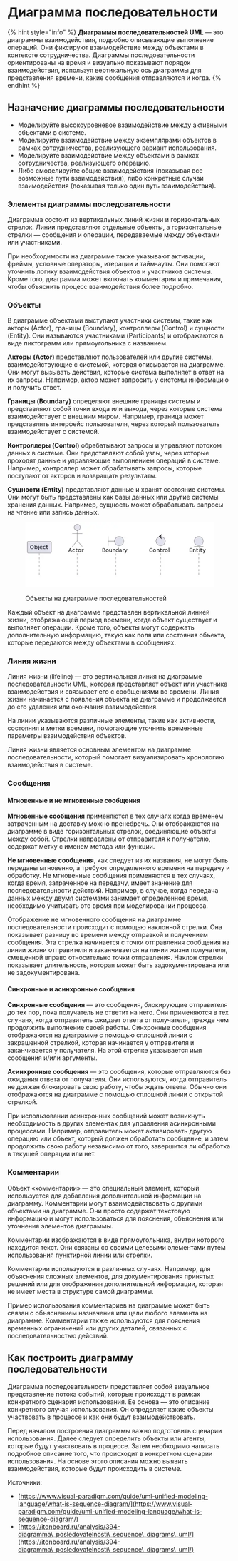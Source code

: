 # Диаграмма последовательности

{% hint style="info" %}
**Диаграммы последовательностей UML** — это диаграммы взаимодействия, подробно описывающие выполнение операций. Они фиксируют взаимодействие между объектами в контексте сотрудничества. Диаграммы последовательности ориентированы на время и визуально показывают порядок взаимодействия, используя вертикальную ось диаграммы для представления времени, какие сообщения отправляются и когда.
{% endhint %}

## Назначение диаграммы последовательности

* Моделируйте высокоуровневое взаимодействие между активными объектами в системе.
* Моделируйте взаимодействие между экземплярами объектов в рамках сотрудничества, реализующего вариант использования.
* Моделируйте взаимодействие между объектами в рамках сотрудничества, реализующего операцию.
* Либо смоделируйте общие взаимодействия (показывая все возможные пути взаимодействия), либо конкретные случаи взаимодействия (показывая только один путь взаимодействия).

### Элементы диаграммы последовательности <a href="#elementy-diagrammy-posledovatelnosti" id="elementy-diagrammy-posledovatelnosti"></a>

Диаграмма состоит из вертикальных линий жизни и горизонтальных стрелок. Линии представляют отдельные объекты, а горизонтальные стрелки — сообщения и операции, передаваемые между объектами или участниками.

При необходимости на диаграмме также указывают активации, фреймы, условные операторы, итерации и тайм-ауты. Они помогают уточнить логику взаимодействия объектов и участников системы. Кроме того, диаграмма может включать комментарии и примечания, чтобы объяснить процесс взаимодействия более подробно.

### Объекты <a href="#obekty" id="obekty"></a>

В диаграмме объектами выступают участники системы, такие как акторы (Actor), границы (Boundary), контроллеры (Control) и сущности (Entity). Они называются участниками (Participants) и отображаются в виде пиктограмм или прямоугольника с названием.

**Акторы (Actor)** представляют пользователей или другие системы, взаимодействующие с системой, которая описывается на диаграмме. Они могут вызывать действия, которые система выполняет в ответ на их запросы. Например, актор может запросить у системы информацию и получить ответ.

**Границы (Boundary)** определяют внешние границы системы и представляют собой точки входа или выхода, через которые система взаимодействует с внешним миром. Например, граница может представлять интерфейс пользователя, через который пользователь взаимодействует с системой.

**Контроллеры (Control)** обрабатывают запросы и управляют потоком данных в системе. Они представляют собой узлы, через которые проходят данные и управляющие выполнением операций в системе. Например, контроллер может обрабатывать запросы, которые поступают от акторов и возвращать результаты.

**Сущности (Entity)** представляют данные и хранят состояние системы. Они могут быть представлены как базы данных или другие системы хранения данных. Например, сущность может обрабатывать запросы на чтение или запись данных.

<figure><img src="../../../../../.gitbook/assets/objects_on_sequence_diag.webp" alt=""><figcaption><p>Объекты на диаграмме последовательностей</p></figcaption></figure>

Каждый объект на диаграмме представлен вертикальной линией жизни, отображающей период времени, когда объект существует и выполняет операции. Кроме того, объекты могут содержать дополнительную информацию, такую как поля или состояния объекта, которые передаются между объектами в сообщениях.

### Линия жизни

Линия жизни (lifeline) — это вертикальная линия на диаграмме последовательности UML, которая представляет объект или участника взаимодействия и связывает его с сообщениями во времени. Линия жизни начинается с появления объекта на диаграмме и продолжается до его удаления или окончания взаимодействия.

На линии указываются различные элементы, такие как активности, состояния и метки времени, помогающие уточнить временные параметры взаимодействия объектов.

Линия жизни является основным элементом на диаграмме последовательности, который помогает визуализировать хронологию взаимодействия в системе.

### Сообщения <a href="#soobscheniya" id="soobscheniya"></a>

#### **Мгновенные и не мгновенные сообщения**

**Мгновенные сообщения** применяются в тех случаях когда временем затраченным на доставку можно пренебречь. Они отображаются на диаграмме в виде горизонтальных стрелок, соединяющие объекты между собой. Стрелки направлены от отправителя к получателю, содержат метку с именем метода или функции.

**Не мгновенные сообщения**, как следует из их названия, не могут быть переданы мгновенно, а требуют определенного времени на передачу и обработку. Не мгновенные сообщения применяются в тех случаях, когда время, затраченное на передачу, имеет значение для последовательности действий. Например, в случае, когда передача данных между двумя системами занимает определенное время, необходимо учитывать это время при моделировании процесса.

Отображение не мгновенного сообщения на диаграмме последовательности происходит с помощью наклонной стрелки. Она показывает разницу во времени между отправкой и получением сообщения. Эта стрелка начинается с точки отправления сообщения на линии жизни отправителя и заканчивается на линии жизни получателя, смещенной вправо относительно точки отправления. Наклон стрелки показывает длительность, которая может быть задокументирована или не задокументирована.

#### **Синхронные и асинхронные сообщения**

**Синхронные сообщения** — это сообщения, блокирующие отправителя до тех пор, пока получатель не ответит на него. Они применяются в тех случаях, когда отправитель ожидает ответа от получателя, прежде чем продолжить выполнение своей работы. Синхронные сообщения отображаются на диаграмме с помощью сплошной линии с закрашенной стрелкой, которая начинается у отправителя и заканчивается у получателя. На этой стрелке указывается имя сообщения и/или аргументы.

**Асинхронные сообщения** — это сообщения, которые отправляются без ожидания ответа от получателя. Они используются, когда отправитель не должен блокировать свою работу, чтобы ждать ответа. Обычно они отображаются на диаграмме с помощью сплошной линии с открытой стрелкой.

При использовании асинхронных сообщений может возникнуть необходимость в других элементах для управления асинхронными процессами. Например, отправитель может активировать другую операцию или объект, который должен обработать сообщение, и затем продолжить свою работу независимо от того, завершится ли обработка в текущей операции или нет.

### Комментарии <a href="#kommentarii" id="kommentarii"></a>

Объект «комментарии» — это специальный элемент, который используется для добавления дополнительной информации на диаграмму. Комментарии могут взаимодействовать с другими объектами на диаграмме. Они просто содержат текстовую информацию и могут использоваться для пояснения, объяснения или уточнения элементов диаграммы.

Комментарии изображаются в виде прямоугольника, внутри которого находится текст. Они связаны со своими целевыми элементами путем использования пунктирной линии или стрелки.

Комментарии используются в различных случаях. Например, для объяснения сложных элементов, для документирования принятых решений или для отображения дополнительной информации, которая не имеет места в структуре самой диаграммы.

Пример использования комментариев на диаграмме может быть связан с объяснением назначения или цели любого элемента на диаграмме. Комментарии также используются для пояснения временных ограничений или других деталей, связанных с последовательностью действий.

## Как построить диаграмму последовательности <a href="#kak-postroit-diagrammu-posledovatelnosti" id="kak-postroit-diagrammu-posledovatelnosti"></a>

Диаграмма последовательности представляет собой визуальное представление потока событий, которые происходят в рамках конкретного сценария использования. Ее основа — это описание конкретного случая использования. Он определяет какие объекты участвовать в процессе и как они будут взаимодействовать.

Перед началом построения диаграммы важно подготовить сценарии использования. Далее следует определить объекты или агенты, которые будут участвовать в процессе. Затем необходимо написать подробное описание того, что происходит в конкретном сценарии использования. На основе этого описания можно выявить взаимодействия, которые будут происходить в системе.







Источники:

* [https://www.visual-paradigm.com/guide/uml-unified-modeling-language/what-is-sequence-diagram/](https://www.visual-paradigm.com/guide/uml-unified-modeling-language/what-is-sequence-diagram/)
* [https://itonboard.ru/analysis/394-diagramma\_posledovatelnosti\_sequence\_diagrams\_uml/](https://itonboard.ru/analysis/394-diagramma\_posledovatelnosti\_sequence\_diagrams\_uml/)
